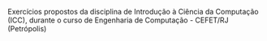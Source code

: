 Exercícios propostos da disciplina de Introdução à Ciência da Computação (ICC), durante o curso de Engenharia de Computação - CEFET/RJ (Petrópolis)
